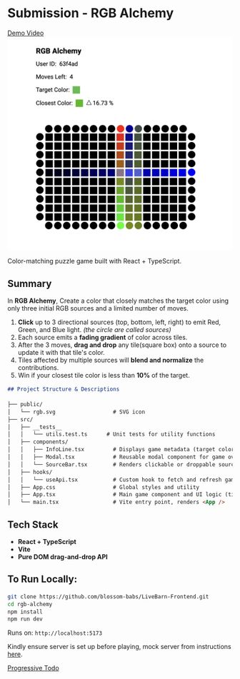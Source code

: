 # Submission - RGB Alchemy

[Demo Video](https://www.loom.com/share/33e47093b46c45dc82014da7be8ea405?sid=c7e64616-652e-4c53-a943-863d2e15526b)
![RGB Alchemy sample image](image.png)

Color-matching puzzle game built with React + TypeScript.


## Summary

In **RGB Alchemy**, Create a color that closely matches the target color using only three initial RGB sources and a limited number of moves.

1. **Click** up to 3 directional sources (top, bottom, left, right) to emit Red, Green, and Blue light. _(the circle are called sources)_
2. Each source emits a **fading gradient** of color across tiles.
3. After the 3 moves, **drag and drop** any tile(square box) onto a source to update it with that tile's color.
4. Tiles affected by multiple sources will **blend and normalize** the contributions.
5. Win if your closest tile color is less than **10%** of the target.

```markdown
## Project Structure & Descriptions

├── public/
│   └── rgb.svg                  # SVG icon
├── src/
│   ├── __tests__
│   │   └── utils.test.ts      # Unit tests for utility functions        
│   ├── components/
│   │   ├── InfoLine.tsx         # Displays game metadata (target color, moves left, etc.)
│   │   ├── Modal.tsx            # Reusable modal component for game over or restart prompt
│   │   └── SourceBar.tsx        # Renders clickable or droppable source circles (top, bottom, sides)
│   ├── hooks/
│   │   └── useApi.tsx           # Custom hook to fetch and refresh game data from backend
│   ├── App.css                  # Global styles and utility 
│   ├── App.tsx                  # Main game component and UI logic (tiles, sources, modal handling)
│   └── main.tsx                 # Vite entry point, renders <App />

```


## Tech Stack

- **React + TypeScript**
- **Vite** 
- **Pure DOM drag-and-drop API**

## To Run Locally:

```bash
git clone https://github.com/blossom-babs/LiveBarn-Frontend.git
cd rgb-alchemy
npm install
npm run dev
```

Runs on: `http://localhost:5173`

Kindly ensure server is set up before playing, mock server from instructions [here](https://hackmd.io/@gd_dVYF0STqPqMLWkxnd6A/Byrxur5At#API-docs).

[Progressive Todo](todo.md)
